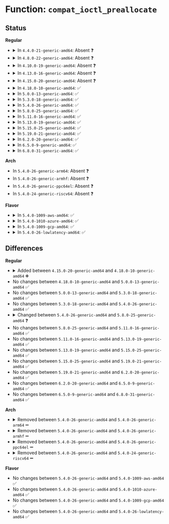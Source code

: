# Function: <code>compat_ioctl_preallocate</code>

## Status
<b>Regular</b>
<ul>
<li>
<details>
<summary>In <code>4.4.0-21-generic-amd64</code>: Absent ❓</summary>

```json
{
  "name": "compat_ioctl_preallocate",
  "collision_type": "Unique Static",
  "inline_type": "Full",
  "funcs": [
    {
      "addr": 18446744071581362719,
      "name": "compat_ioctl_preallocate",
      "external": false,
      "loc": "fs/compat_ioctl.c:790",
      "file": "fs/compat_ioctl.c",
      "inline": "not declared, inlined",
      "caller_inline": [
        "fs/compat_ioctl.c:compat_SyS_ioctl"
      ],
      "caller_func": []
    }
  ],
  "symbols": []
}
```
</details>
</li>
<li>
<details>
<summary>In <code>4.8.0-22-generic-amd64</code>: Absent ❓</summary>

```json
{
  "name": "compat_ioctl_preallocate",
  "collision_type": "Unique Static",
  "inline_type": "Full",
  "funcs": [
    {
      "addr": 18446744071581543746,
      "name": "compat_ioctl_preallocate",
      "external": false,
      "loc": "fs/compat_ioctl.c:812",
      "file": "fs/compat_ioctl.c",
      "inline": "not declared, inlined",
      "caller_inline": [
        "fs/compat_ioctl.c:compat_SyS_ioctl"
      ],
      "caller_func": []
    }
  ],
  "symbols": []
}
```
</details>
</li>
<li>
<details>
<summary>In <code>4.10.0-19-generic-amd64</code>: Absent ❓</summary>

```json
{
  "name": "compat_ioctl_preallocate",
  "collision_type": "Unique Static",
  "inline_type": "Full",
  "funcs": [
    {
      "addr": 18446744071581629122,
      "name": "compat_ioctl_preallocate",
      "external": false,
      "loc": "fs/compat_ioctl.c:812",
      "file": "fs/compat_ioctl.c",
      "inline": "not declared, inlined",
      "caller_inline": [
        "fs/compat_ioctl.c:compat_SyS_ioctl"
      ],
      "caller_func": []
    }
  ],
  "symbols": []
}
```
</details>
</li>
<li>
<details>
<summary>In <code>4.13.0-16-generic-amd64</code>: Absent ❓</summary>

```json
{
  "name": "compat_ioctl_preallocate",
  "collision_type": "Unique Static",
  "inline_type": "Full",
  "funcs": [
    {
      "addr": 18446744071581680340,
      "name": "compat_ioctl_preallocate",
      "external": false,
      "loc": "fs/compat_ioctl.c:811",
      "file": "fs/compat_ioctl.c",
      "inline": "not declared, inlined",
      "caller_inline": [
        "fs/compat_ioctl.c:compat_SyS_ioctl"
      ],
      "caller_func": []
    }
  ],
  "symbols": []
}
```
</details>
</li>
<li>
<details>
<summary>In <code>4.15.0-20-generic-amd64</code>: Absent ❓</summary>

```json
{
  "name": "compat_ioctl_preallocate",
  "collision_type": "Unique Static",
  "inline_type": "Full",
  "funcs": [
    {
      "addr": 18446744071581825535,
      "name": "compat_ioctl_preallocate",
      "external": false,
      "loc": "fs/compat_ioctl.c:704",
      "file": "fs/compat_ioctl.c",
      "inline": "not declared, inlined",
      "caller_inline": [
        "fs/compat_ioctl.c:compat_SyS_ioctl"
      ],
      "caller_func": []
    }
  ],
  "symbols": []
}
```
</details>
</li>
<li>
<details>
<summary>In <code>4.18.0-10-generic-amd64</code>: ✅</summary>

```c
int compat_ioctl_preallocate(struct file * file, struct space_resv_32 * p32)
```

```json
{
  "name": "compat_ioctl_preallocate",
  "collision_type": "Unique Static",
  "inline_type": "No",
  "funcs": [
    {
      "addr": 18446744071582001040,
      "name": "compat_ioctl_preallocate",
      "external": false,
      "loc": "fs/compat_ioctl.c:702",
      "file": "fs/compat_ioctl.c",
      "inline": "seen, unknown",
      "caller_inline": [],
      "caller_func": [
        "fs/compat_ioctl.c:__x32_compat_sys_ioctl",
        "fs/compat_ioctl.c:__ia32_compat_sys_ioctl"
      ]
    }
  ],
  "symbols": [
    {
      "addr": 18446744071582001040,
      "name": "compat_ioctl_preallocate",
      "section": ".text",
      "bind": "STB_LOCAL",
      "size": 454
    }
  ]
}
```
</details>
</li>
<li>
<details>
<summary>In <code>5.0.0-13-generic-amd64</code>: ✅</summary>

```c
int compat_ioctl_preallocate(struct file * file, struct space_resv_32 * p32)
```

```json
{
  "name": "compat_ioctl_preallocate",
  "collision_type": "Unique Static",
  "inline_type": "No",
  "funcs": [
    {
      "addr": 18446744071582088736,
      "name": "compat_ioctl_preallocate",
      "external": false,
      "loc": "fs/compat_ioctl.c:487",
      "file": "fs/compat_ioctl.c",
      "inline": "seen, unknown",
      "caller_inline": [],
      "caller_func": [
        "fs/compat_ioctl.c:__x32_compat_sys_ioctl",
        "fs/compat_ioctl.c:__ia32_compat_sys_ioctl"
      ]
    }
  ],
  "symbols": [
    {
      "addr": 18446744071582088736,
      "name": "compat_ioctl_preallocate",
      "section": ".text",
      "bind": "STB_LOCAL",
      "size": 454
    }
  ]
}
```
</details>
</li>
<li>
<details>
<summary>In <code>5.3.0-18-generic-amd64</code>: ✅</summary>

```c
int compat_ioctl_preallocate(struct file * file, struct space_resv_32 * p32)
```

```json
{
  "name": "compat_ioctl_preallocate",
  "collision_type": "Unique Static",
  "inline_type": "No",
  "funcs": [
    {
      "addr": 18446744071582250736,
      "name": "compat_ioctl_preallocate",
      "external": false,
      "loc": "fs/compat_ioctl.c:487",
      "file": "fs/compat_ioctl.c",
      "inline": "seen, unknown",
      "caller_inline": [],
      "caller_func": [
        "fs/compat_ioctl.c:__x32_compat_sys_ioctl",
        "fs/compat_ioctl.c:__ia32_compat_sys_ioctl"
      ]
    }
  ],
  "symbols": [
    {
      "addr": 18446744071582250736,
      "name": "compat_ioctl_preallocate",
      "section": ".text",
      "bind": "STB_LOCAL",
      "size": 465
    }
  ]
}
```
</details>
</li>
<li>
<details>
<summary>In <code>5.4.0-26-generic-amd64</code>: ✅</summary>

```c
int compat_ioctl_preallocate(struct file * file, struct space_resv_32 * p32)
```

```json
{
  "name": "compat_ioctl_preallocate",
  "collision_type": "Unique Static",
  "inline_type": "No",
  "funcs": [
    {
      "addr": 18446744071582350560,
      "name": "compat_ioctl_preallocate",
      "external": false,
      "loc": "fs/compat_ioctl.c:487",
      "file": "fs/compat_ioctl.c",
      "inline": "seen, unknown",
      "caller_inline": [],
      "caller_func": [
        "fs/compat_ioctl.c:__x32_compat_sys_ioctl",
        "fs/compat_ioctl.c:__ia32_compat_sys_ioctl"
      ]
    }
  ],
  "symbols": [
    {
      "addr": 18446744071582350560,
      "name": "compat_ioctl_preallocate",
      "section": ".text",
      "bind": "STB_LOCAL",
      "size": 465
    }
  ]
}
```
</details>
</li>
<li>
<details>
<summary>In <code>5.8.0-25-generic-amd64</code>: ✅</summary>

```c
int compat_ioctl_preallocate(struct file * file, int mode, struct space_resv_32 * argp)
```

```json
{
  "name": "compat_ioctl_preallocate",
  "collision_type": "Unique Static",
  "inline_type": "No",
  "funcs": [
    {
      "addr": 18446744071582168352,
      "name": "compat_ioctl_preallocate",
      "external": false,
      "loc": "fs/ioctl.c:501",
      "file": "fs/ioctl.c",
      "inline": "seen, unknown",
      "caller_inline": [],
      "caller_func": [
        "fs/ioctl.c:__do_compat_sys_ioctl",
        "fs/ioctl.c:__do_compat_sys_ioctl",
        "fs/ioctl.c:__do_compat_sys_ioctl"
      ]
    }
  ],
  "symbols": [
    {
      "addr": 18446744071582168352,
      "name": "compat_ioctl_preallocate",
      "section": ".text",
      "bind": "STB_LOCAL",
      "size": 180
    }
  ]
}
```
</details>
</li>
<li>
<details>
<summary>In <code>5.11.0-16-generic-amd64</code>: ✅</summary>

```c
int compat_ioctl_preallocate(struct file * file, int mode, struct space_resv_32 * argp)
```

```json
{
  "name": "compat_ioctl_preallocate",
  "collision_type": "Unique Static",
  "inline_type": "No",
  "funcs": [
    {
      "addr": 18446744071582214880,
      "name": "compat_ioctl_preallocate",
      "external": false,
      "loc": "fs/ioctl.c:501",
      "file": "fs/ioctl.c",
      "inline": "seen, unknown",
      "caller_inline": [],
      "caller_func": [
        "fs/ioctl.c:__do_compat_sys_ioctl",
        "fs/ioctl.c:__do_compat_sys_ioctl",
        "fs/ioctl.c:__do_compat_sys_ioctl"
      ]
    }
  ],
  "symbols": [
    {
      "addr": 18446744071582214880,
      "name": "compat_ioctl_preallocate",
      "section": ".text",
      "bind": "STB_LOCAL",
      "size": 180
    }
  ]
}
```
</details>
</li>
<li>
<details>
<summary>In <code>5.13.0-19-generic-amd64</code>: ✅</summary>

```c
int compat_ioctl_preallocate(struct file * file, int mode, struct space_resv_32 * argp)
```

```json
{
  "name": "compat_ioctl_preallocate",
  "collision_type": "Unique Static",
  "inline_type": "No",
  "funcs": [
    {
      "addr": 18446744071582239808,
      "name": "compat_ioctl_preallocate",
      "external": false,
      "loc": "fs/ioctl.c:504",
      "file": "fs/ioctl.c",
      "inline": "seen, unknown",
      "caller_inline": [],
      "caller_func": [
        "fs/ioctl.c:__do_compat_sys_ioctl",
        "fs/ioctl.c:__do_compat_sys_ioctl",
        "fs/ioctl.c:__do_compat_sys_ioctl"
      ]
    }
  ],
  "symbols": [
    {
      "addr": 18446744071582239808,
      "name": "compat_ioctl_preallocate",
      "section": ".text",
      "bind": "STB_LOCAL",
      "size": 180
    }
  ]
}
```
</details>
</li>
<li>
<details>
<summary>In <code>5.15.0-25-generic-amd64</code>: ✅</summary>

```c
int compat_ioctl_preallocate(struct file * file, int mode, struct space_resv_32 * argp)
```

```json
{
  "name": "compat_ioctl_preallocate",
  "collision_type": "Unique Static",
  "inline_type": "No",
  "funcs": [
    {
      "addr": 18446744071582558848,
      "name": "compat_ioctl_preallocate",
      "external": false,
      "loc": "fs/ioctl.c:301",
      "file": "fs/ioctl.c",
      "inline": "seen, unknown",
      "caller_inline": [],
      "caller_func": [
        "fs/ioctl.c:__do_compat_sys_ioctl",
        "fs/ioctl.c:__do_compat_sys_ioctl",
        "fs/ioctl.c:__do_compat_sys_ioctl"
      ]
    }
  ],
  "symbols": [
    {
      "addr": 18446744071582558848,
      "name": "compat_ioctl_preallocate",
      "section": ".text",
      "bind": "STB_LOCAL",
      "size": 180
    }
  ]
}
```
</details>
</li>
<li>
<details>
<summary>In <code>5.19.0-21-generic-amd64</code>: ✅</summary>

```c
int compat_ioctl_preallocate(struct file * file, int mode, struct space_resv_32 * argp)
```

```json
{
  "name": "compat_ioctl_preallocate",
  "collision_type": "Unique Static",
  "inline_type": "No",
  "funcs": [
    {
      "addr": 18446744071583087808,
      "name": "compat_ioctl_preallocate",
      "external": false,
      "loc": "fs/ioctl.c:297",
      "file": "fs/ioctl.c",
      "inline": "seen, unknown",
      "caller_inline": [],
      "caller_func": [
        "fs/ioctl.c:__do_compat_sys_ioctl",
        "fs/ioctl.c:__do_compat_sys_ioctl",
        "fs/ioctl.c:__do_compat_sys_ioctl"
      ]
    }
  ],
  "symbols": [
    {
      "addr": 18446744071583087808,
      "name": "compat_ioctl_preallocate",
      "section": ".text",
      "bind": "STB_LOCAL",
      "size": 233
    }
  ]
}
```
</details>
</li>
<li>
<details>
<summary>In <code>6.2.0-20-generic-amd64</code>: ✅</summary>

```c
int compat_ioctl_preallocate(struct file * file, int mode, struct space_resv_32 * argp)
```

```json
{
  "name": "compat_ioctl_preallocate",
  "collision_type": "Unique Static",
  "inline_type": "No",
  "funcs": [
    {
      "addr": 18446744071583655616,
      "name": "compat_ioctl_preallocate",
      "external": false,
      "loc": "fs/ioctl.c:297",
      "file": "fs/ioctl.c",
      "inline": "seen, unknown",
      "caller_inline": [],
      "caller_func": [
        "fs/ioctl.c:__do_compat_sys_ioctl",
        "fs/ioctl.c:__do_compat_sys_ioctl",
        "fs/ioctl.c:__do_compat_sys_ioctl"
      ]
    }
  ],
  "symbols": [
    {
      "addr": 18446744071583655616,
      "name": "compat_ioctl_preallocate",
      "section": ".text",
      "bind": "STB_LOCAL",
      "size": 233
    }
  ]
}
```
</details>
</li>
<li>
<details>
<summary>In <code>6.5.0-9-generic-amd64</code>: ✅</summary>

```c
int compat_ioctl_preallocate(struct file * file, int mode, struct space_resv_32 * argp)
```

```json
{
  "name": "compat_ioctl_preallocate",
  "collision_type": "Unique Static",
  "inline_type": "No",
  "funcs": [
    {
      "addr": 18446744071583872768,
      "name": "compat_ioctl_preallocate",
      "external": false,
      "loc": "fs/ioctl.c:297",
      "file": "fs/ioctl.c",
      "inline": "seen, unknown",
      "caller_inline": [],
      "caller_func": [
        "fs/ioctl.c:__do_compat_sys_ioctl",
        "fs/ioctl.c:__do_compat_sys_ioctl",
        "fs/ioctl.c:__do_compat_sys_ioctl"
      ]
    }
  ],
  "symbols": [
    {
      "addr": 18446744071583872768,
      "name": "compat_ioctl_preallocate",
      "section": ".text",
      "bind": "STB_LOCAL",
      "size": 234
    }
  ]
}
```
</details>
</li>
<li>
<details>
<summary>In <code>6.8.0-31-generic-amd64</code>: ✅</summary>

```c
int compat_ioctl_preallocate(struct file * file, int mode, struct space_resv_32 * argp)
```

```json
{
  "name": "compat_ioctl_preallocate",
  "collision_type": "Unique Static",
  "inline_type": "No",
  "funcs": [
    {
      "addr": 18446744071584079792,
      "name": "compat_ioctl_preallocate",
      "external": false,
      "loc": "fs/ioctl.c:298",
      "file": "fs/ioctl.c",
      "inline": "seen, unknown",
      "caller_inline": [],
      "caller_func": [
        "fs/ioctl.c:__do_compat_sys_ioctl",
        "fs/ioctl.c:__do_compat_sys_ioctl",
        "fs/ioctl.c:__do_compat_sys_ioctl"
      ]
    }
  ],
  "symbols": [
    {
      "addr": 18446744071584079792,
      "name": "compat_ioctl_preallocate",
      "section": ".text",
      "bind": "STB_LOCAL",
      "size": 234
    }
  ]
}
```
</details>
</li>
</ul>
<b>Arch</b>
<ul>
<li>
In <code>5.4.0-26-generic-arm64</code>: Absent ❓
</li>
<li>
In <code>5.4.0-26-generic-armhf</code>: Absent ❓
</li>
<li>
In <code>5.4.0-26-generic-ppc64el</code>: Absent ❓
</li>
<li>
In <code>5.4.0-24-generic-riscv64</code>: Absent ❓
</li>
</ul>
<b>Flavor</b>
<ul>
<li>
<details>
<summary>In <code>5.4.0-1009-aws-amd64</code>: ✅</summary>

```c
int compat_ioctl_preallocate(struct file * file, struct space_resv_32 * p32)
```

```json
{
  "name": "compat_ioctl_preallocate",
  "collision_type": "Unique Static",
  "inline_type": "No",
  "funcs": [
    {
      "addr": 18446744071582319296,
      "name": "compat_ioctl_preallocate",
      "external": false,
      "loc": "fs/compat_ioctl.c:487",
      "file": "fs/compat_ioctl.c",
      "inline": "seen, unknown",
      "caller_inline": [],
      "caller_func": [
        "fs/compat_ioctl.c:__x32_compat_sys_ioctl",
        "fs/compat_ioctl.c:__ia32_compat_sys_ioctl"
      ]
    }
  ],
  "symbols": [
    {
      "addr": 18446744071582319296,
      "name": "compat_ioctl_preallocate",
      "section": ".text",
      "bind": "STB_LOCAL",
      "size": 465
    }
  ]
}
```
</details>
</li>
<li>
<details>
<summary>In <code>5.4.0-1010-azure-amd64</code>: ✅</summary>

```c
int compat_ioctl_preallocate(struct file * file, struct space_resv_32 * p32)
```

```json
{
  "name": "compat_ioctl_preallocate",
  "collision_type": "Unique Static",
  "inline_type": "No",
  "funcs": [
    {
      "addr": 18446744071582257056,
      "name": "compat_ioctl_preallocate",
      "external": false,
      "loc": "fs/compat_ioctl.c:487",
      "file": "fs/compat_ioctl.c",
      "inline": "seen, unknown",
      "caller_inline": [],
      "caller_func": [
        "fs/compat_ioctl.c:__x32_compat_sys_ioctl",
        "fs/compat_ioctl.c:__ia32_compat_sys_ioctl"
      ]
    }
  ],
  "symbols": [
    {
      "addr": 18446744071582257056,
      "name": "compat_ioctl_preallocate",
      "section": ".text",
      "bind": "STB_LOCAL",
      "size": 465
    }
  ]
}
```
</details>
</li>
<li>
<details>
<summary>In <code>5.4.0-1009-gcp-amd64</code>: ✅</summary>

```c
int compat_ioctl_preallocate(struct file * file, struct space_resv_32 * p32)
```

```json
{
  "name": "compat_ioctl_preallocate",
  "collision_type": "Unique Static",
  "inline_type": "No",
  "funcs": [
    {
      "addr": 18446744071582309776,
      "name": "compat_ioctl_preallocate",
      "external": false,
      "loc": "fs/compat_ioctl.c:487",
      "file": "fs/compat_ioctl.c",
      "inline": "seen, unknown",
      "caller_inline": [],
      "caller_func": [
        "fs/compat_ioctl.c:__x32_compat_sys_ioctl",
        "fs/compat_ioctl.c:__ia32_compat_sys_ioctl"
      ]
    }
  ],
  "symbols": [
    {
      "addr": 18446744071582309776,
      "name": "compat_ioctl_preallocate",
      "section": ".text",
      "bind": "STB_LOCAL",
      "size": 465
    }
  ]
}
```
</details>
</li>
<li>
<details>
<summary>In <code>5.4.0-26-lowlatency-amd64</code>: ✅</summary>

```c
int compat_ioctl_preallocate(struct file * file, struct space_resv_32 * p32)
```

```json
{
  "name": "compat_ioctl_preallocate",
  "collision_type": "Unique Static",
  "inline_type": "No",
  "funcs": [
    {
      "addr": 18446744071582389008,
      "name": "compat_ioctl_preallocate",
      "external": false,
      "loc": "fs/compat_ioctl.c:487",
      "file": "fs/compat_ioctl.c",
      "inline": "seen, unknown",
      "caller_inline": [],
      "caller_func": [
        "fs/compat_ioctl.c:__x32_compat_sys_ioctl",
        "fs/compat_ioctl.c:__ia32_compat_sys_ioctl"
      ]
    }
  ],
  "symbols": [
    {
      "addr": 18446744071582389008,
      "name": "compat_ioctl_preallocate",
      "section": ".text",
      "bind": "STB_LOCAL",
      "size": 465
    }
  ]
}
```
</details>
</li>
</ul>

## Differences
<b>Regular</b>
<ul>
<li>
<details>
<summary>Added between <code>4.15.0-20-generic-amd64</code> and <code>4.18.0-10-generic-amd64</code> ➕</summary>

```c
int compat_ioctl_preallocate(struct file * file, struct space_resv_32 * p32)
```
</details>
</li>
<li>
No changes between <code>4.18.0-10-generic-amd64</code> and <code>5.0.0-13-generic-amd64</code> ✅
</li>
<li>
No changes between <code>5.0.0-13-generic-amd64</code> and <code>5.3.0-18-generic-amd64</code> ✅
</li>
<li>
No changes between <code>5.3.0-18-generic-amd64</code> and <code>5.4.0-26-generic-amd64</code> ✅
</li>
<li>
<details>
<summary>Changed between <code>5.4.0-26-generic-amd64</code> and <code>5.8.0-25-generic-amd64</code> ❓</summary>
<ul>
<li>
<b>Param added. </b>
<code>int mode</code>
</li>
<li>
<b>Param added. </b>
<code>struct space_resv_32 * argp</code>
</li>
<li>
<b>Param removed. </b>
<code>struct space_resv_32 * p32</code>
</li>
</ul>
</details>
</li>
<li>
No changes between <code>5.8.0-25-generic-amd64</code> and <code>5.11.0-16-generic-amd64</code> ✅
</li>
<li>
No changes between <code>5.11.0-16-generic-amd64</code> and <code>5.13.0-19-generic-amd64</code> ✅
</li>
<li>
No changes between <code>5.13.0-19-generic-amd64</code> and <code>5.15.0-25-generic-amd64</code> ✅
</li>
<li>
No changes between <code>5.15.0-25-generic-amd64</code> and <code>5.19.0-21-generic-amd64</code> ✅
</li>
<li>
No changes between <code>5.19.0-21-generic-amd64</code> and <code>6.2.0-20-generic-amd64</code> ✅
</li>
<li>
No changes between <code>6.2.0-20-generic-amd64</code> and <code>6.5.0-9-generic-amd64</code> ✅
</li>
<li>
No changes between <code>6.5.0-9-generic-amd64</code> and <code>6.8.0-31-generic-amd64</code> ✅
</li>
</ul>
<b>Arch</b>
<ul>
<li>
<details>
<summary>Removed between <code>5.4.0-26-generic-amd64</code> and <code>5.4.0-26-generic-arm64</code> ➖</summary>

```c
int compat_ioctl_preallocate(struct file * file, struct space_resv_32 * p32)
```
</details>
</li>
<li>
<details>
<summary>Removed between <code>5.4.0-26-generic-amd64</code> and <code>5.4.0-26-generic-armhf</code> ➖</summary>

```c
int compat_ioctl_preallocate(struct file * file, struct space_resv_32 * p32)
```
</details>
</li>
<li>
<details>
<summary>Removed between <code>5.4.0-26-generic-amd64</code> and <code>5.4.0-26-generic-ppc64el</code> ➖</summary>

```c
int compat_ioctl_preallocate(struct file * file, struct space_resv_32 * p32)
```
</details>
</li>
<li>
<details>
<summary>Removed between <code>5.4.0-26-generic-amd64</code> and <code>5.4.0-24-generic-riscv64</code> ➖</summary>

```c
int compat_ioctl_preallocate(struct file * file, struct space_resv_32 * p32)
```
</details>
</li>
</ul>
<b>Flavor</b>
<ul>
<li>
No changes between <code>5.4.0-26-generic-amd64</code> and <code>5.4.0-1009-aws-amd64</code> ✅
</li>
<li>
No changes between <code>5.4.0-26-generic-amd64</code> and <code>5.4.0-1010-azure-amd64</code> ✅
</li>
<li>
No changes between <code>5.4.0-26-generic-amd64</code> and <code>5.4.0-1009-gcp-amd64</code> ✅
</li>
<li>
No changes between <code>5.4.0-26-generic-amd64</code> and <code>5.4.0-26-lowlatency-amd64</code> ✅
</li>
</ul>
